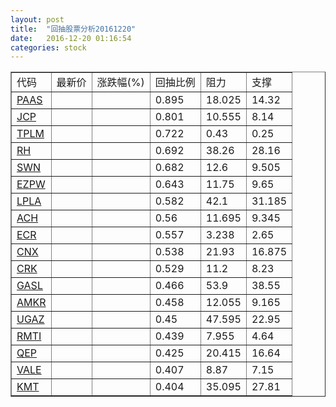 ```yaml
---
layout: post
title:  "回抽股票分析20161220"
date:   2016-12-20 01:16:54
categories: stock
---
```

<script type="text/javascript">
var stockList = []
stockList.push('gb_paas');
stockList.push('gb_jcp');
stockList.push('gb_tplm');
stockList.push('gb_rh');
stockList.push('gb_swn');
stockList.push('gb_ezpw');
stockList.push('gb_lpla');
stockList.push('gb_ach');
stockList.push('gb_ecr');
stockList.push('gb_cnx');
stockList.push('gb_crk');
stockList.push('gb_gasl');
stockList.push('gb_amkr');
stockList.push('gb_ugaz');
stockList.push('gb_rmti');
stockList.push('gb_qep');
stockList.push('gb_vale');
stockList.push('gb_kmt');
</script>
<table border="1">
 <tr>
 <td>代码</td>
 <td>最新价</td>
 <td>涨跌幅(%)</td>
 <td>回抽比例</td>
 <td>阻力</td>
 <td>支撑</td>
</tr>
  <tr id="paas">
  <td><a href="http://stock.finance.sina.com.cn/usstock/quotes/PAAS.html" target="_blank">PAAS</a></td><td></td><td></td><td>0.895</td><td>18.025</td><td>14.32</td></tr>
  <tr id="jcp">
  <td><a href="http://stock.finance.sina.com.cn/usstock/quotes/JCP.html" target="_blank">JCP</a></td><td></td><td></td><td>0.801</td><td>10.555</td><td>8.14</td></tr>
  <tr id="tplm">
  <td><a href="http://stock.finance.sina.com.cn/usstock/quotes/TPLM.html" target="_blank">TPLM</a></td><td></td><td></td><td>0.722</td><td>0.43</td><td>0.25</td></tr>
  <tr id="rh">
  <td><a href="http://stock.finance.sina.com.cn/usstock/quotes/RH.html" target="_blank">RH</a></td><td></td><td></td><td>0.692</td><td>38.26</td><td>28.16</td></tr>
  <tr id="swn">
  <td><a href="http://stock.finance.sina.com.cn/usstock/quotes/SWN.html" target="_blank">SWN</a></td><td></td><td></td><td>0.682</td><td>12.6</td><td>9.505</td></tr>
  <tr id="ezpw">
  <td><a href="http://stock.finance.sina.com.cn/usstock/quotes/EZPW.html" target="_blank">EZPW</a></td><td></td><td></td><td>0.643</td><td>11.75</td><td>9.65</td></tr>
  <tr id="lpla">
  <td><a href="http://stock.finance.sina.com.cn/usstock/quotes/LPLA.html" target="_blank">LPLA</a></td><td></td><td></td><td>0.582</td><td>42.1</td><td>31.185</td></tr>
  <tr id="ach">
  <td><a href="http://stock.finance.sina.com.cn/usstock/quotes/ACH.html" target="_blank">ACH</a></td><td></td><td></td><td>0.56</td><td>11.695</td><td>9.345</td></tr>
  <tr id="ecr">
  <td><a href="http://stock.finance.sina.com.cn/usstock/quotes/ECR.html" target="_blank">ECR</a></td><td></td><td></td><td>0.557</td><td>3.238</td><td>2.65</td></tr>
  <tr id="cnx">
  <td><a href="http://stock.finance.sina.com.cn/usstock/quotes/CNX.html" target="_blank">CNX</a></td><td></td><td></td><td>0.538</td><td>21.93</td><td>16.875</td></tr>
  <tr id="crk">
  <td><a href="http://stock.finance.sina.com.cn/usstock/quotes/CRK.html" target="_blank">CRK</a></td><td></td><td></td><td>0.529</td><td>11.2</td><td>8.23</td></tr>
  <tr id="gasl">
  <td><a href="http://stock.finance.sina.com.cn/usstock/quotes/GASL.html" target="_blank">GASL</a></td><td></td><td></td><td>0.466</td><td>53.9</td><td>38.55</td></tr>
  <tr id="amkr">
  <td><a href="http://stock.finance.sina.com.cn/usstock/quotes/AMKR.html" target="_blank">AMKR</a></td><td></td><td></td><td>0.458</td><td>12.055</td><td>9.165</td></tr>
  <tr id="ugaz">
  <td><a href="http://stock.finance.sina.com.cn/usstock/quotes/UGAZ.html" target="_blank">UGAZ</a></td><td></td><td></td><td>0.45</td><td>47.595</td><td>22.95</td></tr>
  <tr id="rmti">
  <td><a href="http://stock.finance.sina.com.cn/usstock/quotes/RMTI.html" target="_blank">RMTI</a></td><td></td><td></td><td>0.439</td><td>7.955</td><td>4.64</td></tr>
  <tr id="qep">
  <td><a href="http://stock.finance.sina.com.cn/usstock/quotes/QEP.html" target="_blank">QEP</a></td><td></td><td></td><td>0.425</td><td>20.415</td><td>16.64</td></tr>
  <tr id="vale">
  <td><a href="http://stock.finance.sina.com.cn/usstock/quotes/VALE.html" target="_blank">VALE</a></td><td></td><td></td><td>0.407</td><td>8.87</td><td>7.15</td></tr>
  <tr id="kmt">
  <td><a href="http://stock.finance.sina.com.cn/usstock/quotes/KMT.html" target="_blank">KMT</a></td><td></td><td></td><td>0.404</td><td>35.095</td><td>27.81</td></tr>
</table>
